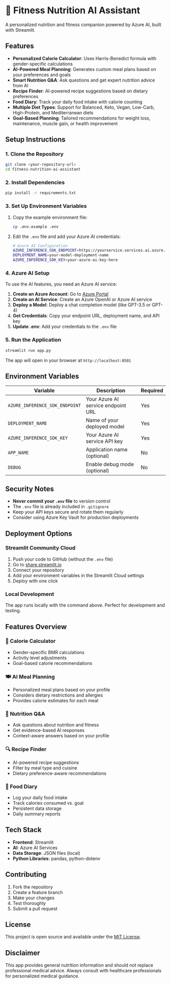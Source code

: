 # 🍏 Fitness Nutrition AI Assistant

A personalized nutrition and fitness companion powered by Azure AI, built with Streamlit.

## Features

- **Personalized Calorie Calculator**: Uses Harris-Benedict formula with gender-specific calculations
- **AI-Powered Meal Planning**: Generates custom meal plans based on your preferences and goals
- **Smart Nutrition Q&A**: Ask questions and get expert nutrition advice from AI
- **Recipe Finder**: AI-powered recipe suggestions based on dietary preferences
- **Food Diary**: Track your daily food intake with calorie counting
- **Multiple Diet Types**: Support for Balanced, Keto, Vegan, Low-Carb, High-Protein, and Mediterranean diets
- **Goal-Based Planning**: Tailored recommendations for weight loss, maintenance, muscle gain, or health improvement

## Setup Instructions

### 1. Clone the Repository

```bash
git clone <your-repository-url>
cd fitness-nutrition-ai-assistant
```

### 2. Install Dependencies

```bash
pip install -r requirements.txt
```

### 3. Set Up Environment Variables

1. Copy the example environment file:

   ```bash
   cp .env.example .env
   ```

2. Edit the `.env` file and add your Azure AI credentials:

   ```bash
   # Azure AI Configuration
   AZURE_INFERENCE_SDK_ENDPOINT=https://yourservice.services.ai.azure.com/models
   DEPLOYMENT_NAME=your-model-deployment-name
   AZURE_INFERENCE_SDK_KEY=your-azure-ai-key-here
   ```

### 4. Azure AI Setup

To use the AI features, you need an Azure AI service:

1. **Create an Azure Account**: Go to [Azure Portal](https://portal.azure.com)
2. **Create an AI Service**: Create an Azure OpenAI or Azure AI service
3. **Deploy a Model**: Deploy a chat completion model (like GPT-3.5 or GPT-4)
4. **Get Credentials**: Copy your endpoint URL, deployment name, and API key
5. **Update .env**: Add your credentials to the `.env` file

### 5. Run the Application

```bash
streamlit run app.py
```

The app will open in your browser at `http://localhost:8501`

## Environment Variables

| Variable | Description | Required |
|----------|-------------|----------|
| `AZURE_INFERENCE_SDK_ENDPOINT` | Your Azure AI service endpoint URL | Yes |
| `DEPLOYMENT_NAME` | Name of your deployed model | Yes |
| `AZURE_INFERENCE_SDK_KEY` | Your Azure AI service API key | Yes |
| `APP_NAME` | Application name (optional) | No |
| `DEBUG` | Enable debug mode (optional) | No |

## Security Notes

- **Never commit your `.env` file** to version control
- The `.env` file is already included in `.gitignore`
- Keep your API keys secure and rotate them regularly
- Consider using Azure Key Vault for production deployments

## Deployment Options

### Streamlit Community Cloud

1. Push your code to GitHub (without the `.env` file)
2. Go to [share.streamlit.io](https://share.streamlit.io)
3. Connect your repository
4. Add your environment variables in the Streamlit Cloud settings
5. Deploy with one click

### Local Development

The app runs locally with the command above. Perfect for development and testing.

## Features Overview

### 🧮 Calorie Calculator

- Gender-specific BMR calculations
- Activity level adjustments
- Goal-based calorie recommendations

### 🍽️ AI Meal Planning

- Personalized meal plans based on your profile
- Considers dietary restrictions and allergies
- Provides calorie estimates for each meal

### 💬 Nutrition Q&A

- Ask questions about nutrition and fitness
- Get evidence-based AI responses
- Context-aware answers based on your profile

### 🔍 Recipe Finder

- AI-powered recipe suggestions
- Filter by meal type and cuisine
- Dietary preference-aware recommendations

### 📝 Food Diary

- Log your daily food intake
- Track calories consumed vs. goal
- Persistent data storage
- Daily summary reports

## Tech Stack

- **Frontend**: Streamlit
- **AI**: Azure AI Services
- **Data Storage**: JSON files (local)
- **Python Libraries**: pandas, python-dotenv

## Contributing

1. Fork the repository
2. Create a feature branch
3. Make your changes
4. Test thoroughly
5. Submit a pull request

## License

This project is open source and available under the [MIT License](LICENSE).

## Disclaimer

This app provides general nutrition information and should not replace professional medical advice. Always consult with healthcare professionals for personalized medical guidance.
